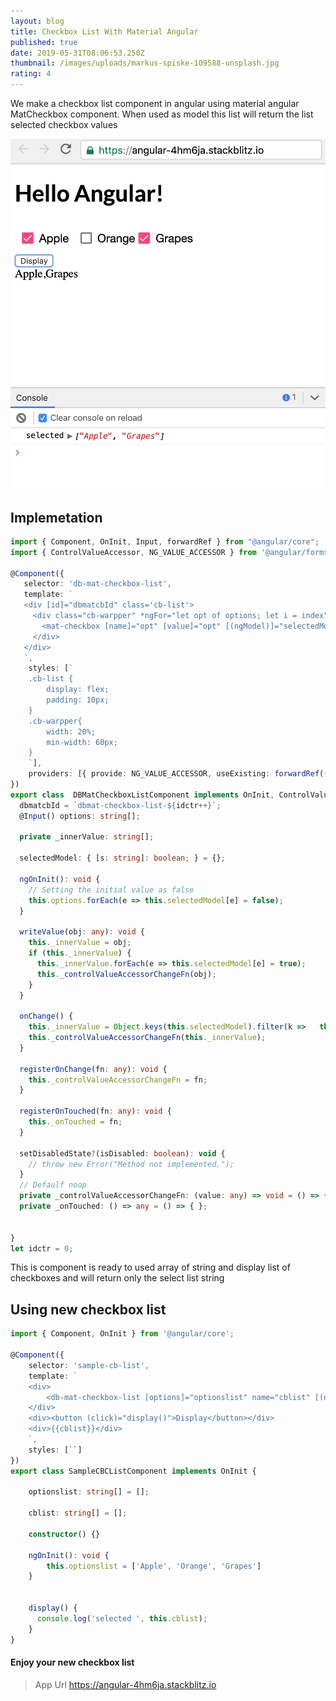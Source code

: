 ```yaml
---
layout: blog
title: Checkbox List With Material Angular
published: true
date: 2019-05-31T08:06:53.250Z
thumbnail: /images/uploads/markus-spiske-109588-unsplash.jpg
rating: 4
---
```

We make a checkbox list component in angular using material angular MatCheckbox component. When used as model this list will return the list selected checkbox values

![Checkbox List Screenshot](/images/uploads/screenshot-2019-06-01-at-14.53.24.png "Checkbox List")

<!-- more -->

## Implemetation

```ts
import { Component, OnInit, Input, forwardRef } from "@angular/core";
import { ControlValueAccessor, NG_VALUE_ACCESSOR } from '@angular/forms';

@Component({  
   selector: 'db-mat-checkbox-list',
   template: `   
   <div [id]="dbmatcbId" class='cb-list'>
     <div class="cb-warpper" *ngFor="let opt of options; let i = index">
       <mat-checkbox [name]="opt" [value]="opt" [(ngModel)]="selectedModel[opt]" (change)="onChange($event)">{{opt}}</mat-checkbox>
     </div>
   </div>  
   `,
    styles: [`
    .cb-list {
        display: flex;
        padding: 10px;
    }
    .cb-warpper{
        width: 20%;
        min-width: 60px;
    }
    `],
    providers: [{ provide: NG_VALUE_ACCESSOR, useExisting: forwardRef(() => DBMatCheckboxListComponent), multi: true }]
})
export class  DBMatCheckboxListComponent implements OnInit, ControlValueAccessor{
  dbmatcbId = `dbmat-checkbox-list-${idctr++}`;
  @Input() options: string[];

  private _innerValue: string[];

  selectedModel: { [s: string]: boolean; } = {};
  
  ngOnInit(): void {
    // Setting the initial value as false
    this.options.forEach(e => this.selectedModel[e] = false);
  }

  writeValue(obj: any): void {
    this._innerValue = obj;
    if (this._innerValue) {
      this._innerValue.forEach(e => this.selectedModel[e] = true);
      this._controlValueAccessorChangeFn(obj);
    }
  }

  onChange() {
    this._innerValue = Object.keys(this.selectedModel).filter(k =>   this.selectedModel[k]);
    this._controlValueAccessorChangeFn(this._innerValue);
  }
  
  registerOnChange(fn: any): void {
    this._controlValueAccessorChangeFn = fn;
  }

  registerOnTouched(fn: any): void {
    this._onTouched = fn;
  }

  setDisabledState?(isDisabled: boolean): void {
    // throw new Error("Method not implemented.");
  }
  // Defaulf noop 
  private _controlValueAccessorChangeFn: (value: any) => void = () => { };
  private _onTouched: () => any = () => { };

  
}
let idctr = 0;
```

This is component is ready to used array of string and display list of checkboxes and will return only the select list string

## Using new checkbox list

```ts
import { Component, OnInit } from '@angular/core';

@Component({
    selector: 'sample-cb-list',
    template: `
    <div>
        <db-mat-checkbox-list [options]="optionslist" name="cblist" [(ngModel)]="cblist"></db-mat-checkbox-list>
    </div>
    <div><button (click)="display()">Display</button></div>
    <div>{{cblist}}</div>
    `,
    styles: [``]
})
export class SampleCBCListComponent implements OnInit {

    optionslist: string[] = [];

    cblist: string[] = [];

    constructor() {}

    ngOnInit(): void {
        this.optionslist = ['Apple', 'Orange', 'Grapes']
    }


    display() {
      console.log('selected ', this.cblist);
    }
} 
```

#### Enjoy your new checkbox list

> App Url <https://angular-4hm6ja.stackblitz.io>
